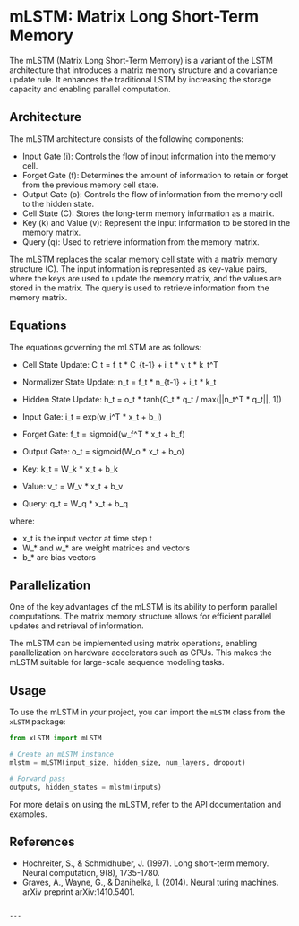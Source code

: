 # mLSTM: Matrix Long Short-Term Memory

The mLSTM (Matrix Long Short-Term Memory) is a variant of the LSTM architecture that introduces a matrix memory structure and a covariance update rule. It enhances the traditional LSTM by increasing the storage capacity and enabling parallel computation.

## Architecture

The mLSTM architecture consists of the following components:

- Input Gate (i): Controls the flow of input information into the memory cell.
- Forget Gate (f): Determines the amount of information to retain or forget from the previous memory cell state.
- Output Gate (o): Controls the flow of information from the memory cell to the hidden state.
- Cell State (C): Stores the long-term memory information as a matrix.
- Key (k) and Value (v): Represent the input information to be stored in the memory matrix.
- Query (q): Used to retrieve information from the memory matrix.

The mLSTM replaces the scalar memory cell state with a matrix memory structure (C). The input information is represented as key-value pairs, where the keys are used to update the memory matrix, and the values are stored in the matrix. The query is used to retrieve information from the memory matrix.

## Equations

The equations governing the mLSTM are as follows:

- Cell State Update:
  C_t = f_t * C_{t-1} + i_t * v_t * k_t^T

- Normalizer State Update:
  n_t = f_t * n_{t-1} + i_t * k_t

- Hidden State Update:
  h_t = o_t * tanh(C_t * q_t / max(||n_t^T * q_t||, 1))

- Input Gate:
  i_t = exp(w_i^T * x_t + b_i)

- Forget Gate:
  f_t = sigmoid(w_f^T * x_t + b_f)

- Output Gate:
  o_t = sigmoid(W_o * x_t + b_o)

- Key:
  k_t = W_k * x_t + b_k

- Value:
  v_t = W_v * x_t + b_v

- Query:
  q_t = W_q * x_t + b_q

where:
- x_t is the input vector at time step t
- W_* and w_* are weight matrices and vectors
- b_* are bias vectors

## Parallelization

One of the key advantages of the mLSTM is its ability to perform parallel computations. The matrix memory structure allows for efficient parallel updates and retrieval of information.

The mLSTM can be implemented using matrix operations, enabling parallelization on hardware accelerators such as GPUs. This makes the mLSTM suitable for large-scale sequence modeling tasks.

## Usage

To use the mLSTM in your project, you can import the `mLSTM` class from the `xLSTM` package:

```python
from xLSTM import mLSTM

# Create an mLSTM instance
mlstm = mLSTM(input_size, hidden_size, num_layers, dropout)

# Forward pass
outputs, hidden_states = mlstm(inputs)
```

For more details on using the mLSTM, refer to the API documentation and examples.

## References

- Hochreiter, S., & Schmidhuber, J. (1997). Long short-term memory. Neural computation, 9(8), 1735-1780.
- Graves, A., Wayne, G., & Danihelka, I. (2014). Neural turing machines. arXiv preprint arXiv:1410.5401.
```

---